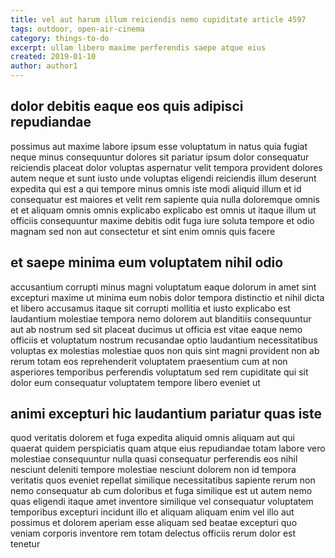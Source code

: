```yaml
---
title: vel aut harum illum reiciendis nemo cupiditate article 4597
tags: outdoor, open-air-cinema
category: things-to-do
excerpt: ullam libero maxime perferendis saepe atque eius
created: 2019-01-10
author: author1
---
```


## dolor debitis eaque eos quis adipisci repudiandae

possimus aut maxime labore ipsum esse voluptatum in natus quia fugiat neque minus consequuntur dolores sit pariatur ipsum dolor consequatur reiciendis placeat dolor voluptas aspernatur velit tempora provident dolores autem neque et sunt iusto unde voluptas eligendi reiciendis illum deserunt expedita qui est a qui tempore minus omnis iste modi aliquid illum et id consequatur est maiores et velit rem sapiente quia nulla doloremque omnis et et aliquam omnis omnis explicabo explicabo est omnis ut itaque illum ut officiis consequuntur maxime debitis odit fuga iure soluta tempore et odio magnam sed non aut consectetur et sint enim omnis quis facere

## et saepe minima eum voluptatem nihil odio

accusantium corrupti minus magni voluptatum eaque dolorum in amet sint excepturi maxime ut minima eum nobis dolor tempora distinctio et nihil dicta et libero accusamus itaque sit corrupti mollitia et iusto explicabo est laudantium molestiae tempora nemo dolorem aut blanditiis consequuntur aut ab nostrum sed sit placeat ducimus ut officia est vitae eaque nemo officiis et voluptatum nostrum recusandae optio laudantium necessitatibus voluptas ex molestias molestiae quos non quis sint magni provident non ab rerum totam eos reprehenderit voluptatem praesentium cum at non asperiores temporibus perferendis voluptatum sed rem cupiditate qui sit dolor eum consequatur voluptatem tempore libero eveniet ut

## animi excepturi hic laudantium pariatur quas iste

quod veritatis dolorem et fuga expedita aliquid omnis aliquam aut qui quaerat quidem perspiciatis quam atque eius repudiandae totam labore vero molestiae consequuntur nulla quasi consequatur perferendis eos nihil nesciunt deleniti tempore molestiae nesciunt dolorem non id tempora veritatis quos eveniet repellat similique necessitatibus sapiente rerum non nemo consequatur ab cum doloribus et fuga similique est ut autem nemo quas eligendi itaque amet inventore similique vel consequatur voluptatem temporibus excepturi incidunt illo et aliquam aliquam enim vel illo aut possimus et dolorem aperiam esse aliquam sed beatae excepturi quo veniam corporis inventore rem totam delectus officiis rerum dolor est tenetur
